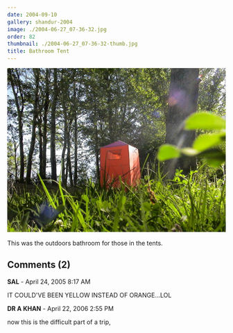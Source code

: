 ```yaml
---
date: 2004-09-10
gallery: shandur-2004
image: ./2004-06-27_07-36-32.jpg
order: 82
thumbnail: ./2004-06-27_07-36-32-thumb.jpg
title: Bathroom Tent
---
```


![Bathroom Tent](./2004-06-27_07-36-32.jpg)

This was the outdoors bathroom for those in the tents.

<div id="comments">

## Comments (2)

<div id="comment">

**SAL** - April 24, 2005  8:17 AM

IT COULD'VE BEEN YELLOW INSTEAD OF ORANGE...LOL

</div>

<div id="comment">

**DR A KHAN** - April 22, 2006  2:55 PM

now this is the difficult part of a trip,

</div>

</div>